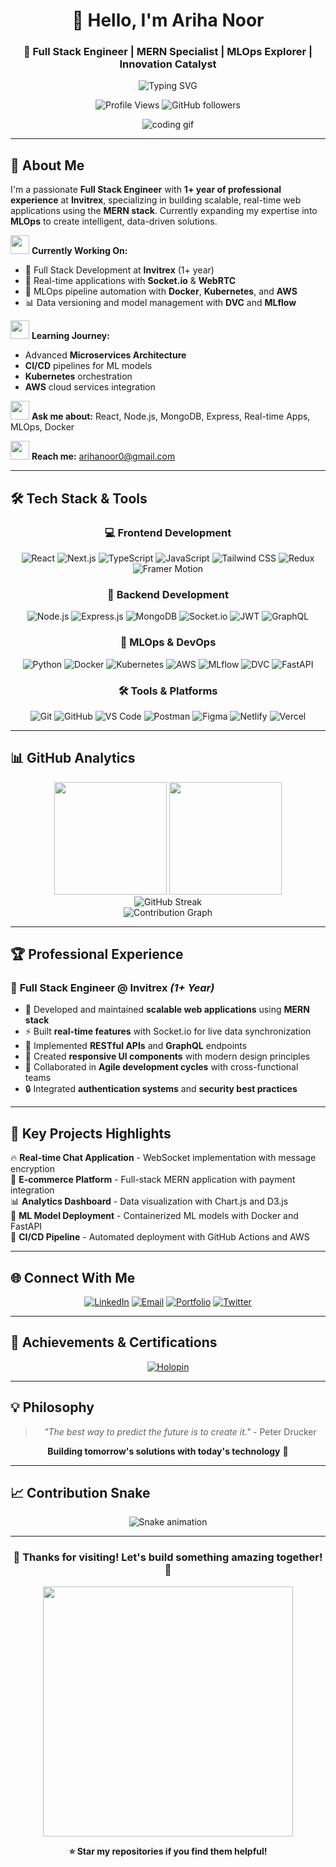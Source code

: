 <div align="center">

# 👋 Hello, I'm Ariha Noor

### 🚀 Full Stack Engineer | MERN Specialist | MLOps Explorer | Innovation Catalyst

<img src="https://readme-typing-svg.herokuapp.com?font=Fira+Code&pause=1000&color=00D9FF&center=true&vCenter=true&width=435&lines=Full+Stack+Engineer+%40+Invitrex;MERN+Stack+Developer;MLOps+Enthusiast;Real-time+Applications+Builder" alt="Typing SVG" />

<p>
  <img src="https://komarev.com/ghpvc/?username=arihanoor&label=Profile%20views&color=00d9ff&style=for-the-badge" alt="Profile Views" />
  <img src="https://img.shields.io/github/followers/arihanoor?label=Followers&style=for-the-badge&color=00d9ff" alt="GitHub followers" />
</p>

![coding gif](https://user-images.githubusercontent.com/74038190/212284100-561aa473-3905-4a80-b561-0d28506553ee.gif)

</div>

---

## 🌟 About Me

I'm a passionate **Full Stack Engineer** with **1+ year of professional experience** at **Invitrex**, specializing in building scalable, real-time web applications using the **MERN stack**. Currently expanding my expertise into **MLOps** to create intelligent, data-driven solutions.

<img src="https://user-images.githubusercontent.com/74038190/212284087-bbe7e430-757e-4901-90bf-4cd2ce3e1852.gif" width="30"> **Currently Working On:**
- 🏢 Full Stack Development at **Invitrex** (1+ year)
- 🔄 Real-time applications with **Socket.io** & **WebRTC**
- 🤖 MLOps pipeline automation with **Docker**, **Kubernetes**, and **AWS**
- 📊 Data versioning and model management with **DVC** and **MLflow**

<img src="https://user-images.githubusercontent.com/74038190/212284158-e840e285-664b-44d7-b79b-e264b5e54825.gif" width="30"> **Learning Journey:**
- Advanced **Microservices Architecture**
- **CI/CD** pipelines for ML models
- **Kubernetes** orchestration
- **AWS** cloud services integration

<img src="https://user-images.githubusercontent.com/74038190/212284115-f47cd8ff-2ffb-4b04-b5bf-4d1c14c0247f.gif" width="30"> **Ask me about:** React, Node.js, MongoDB, Express, Real-time Apps, MLOps, Docker

<img src="https://user-images.githubusercontent.com/74038190/212284136-03988914-d899-44b4-b1d9-4eeccf656e44.gif" width="30"> **Reach me:** arihanoor0@gmail.com

---

## 🛠️ Tech Stack & Tools

<div align="center">

### 💻 Frontend Development
![React](https://img.shields.io/badge/React-20232A?style=for-the-badge&logo=react&logoColor=61DAFB)
![Next.js](https://img.shields.io/badge/Next.js-000000?style=for-the-badge&logo=next.js&logoColor=white)
![TypeScript](https://img.shields.io/badge/TypeScript-007ACC?style=for-the-badge&logo=typescript&logoColor=white)
![JavaScript](https://img.shields.io/badge/JavaScript-F7DF1E?style=for-the-badge&logo=javascript&logoColor=black)
![Tailwind CSS](https://img.shields.io/badge/Tailwind_CSS-38B2AC?style=for-the-badge&logo=tailwind-css&logoColor=white)
![Redux](https://img.shields.io/badge/Redux-593D88?style=for-the-badge&logo=redux&logoColor=white)
![Framer Motion](https://img.shields.io/badge/Framer_Motion-black?style=for-the-badge&logo=framer&logoColor=blue)

### 🔧 Backend Development
![Node.js](https://img.shields.io/badge/Node.js-339933?style=for-the-badge&logo=node.js&logoColor=white)
![Express.js](https://img.shields.io/badge/Express.js-000000?style=for-the-badge&logo=express&logoColor=white)
![MongoDB](https://img.shields.io/badge/MongoDB-4EA94B?style=for-the-badge&logo=mongodb&logoColor=white)
![Socket.io](https://img.shields.io/badge/Socket.io-010101?style=for-the-badge&logo=socket.io&logoColor=white)
![JWT](https://img.shields.io/badge/JWT-black?style=for-the-badge&logo=JSON%20web%20tokens)
![GraphQL](https://img.shields.io/badge/GraphQL-E10098?style=for-the-badge&logo=graphql&logoColor=white)

### 🤖 MLOps & DevOps
![Python](https://img.shields.io/badge/Python-3776AB?style=for-the-badge&logo=python&logoColor=white)
![Docker](https://img.shields.io/badge/Docker-2496ED?style=for-the-badge&logo=docker&logoColor=white)
![Kubernetes](https://img.shields.io/badge/Kubernetes-326CE5?style=for-the-badge&logo=kubernetes&logoColor=white)
![AWS](https://img.shields.io/badge/AWS-232F3E?style=for-the-badge&logo=amazon-aws&logoColor=white)
![MLflow](https://img.shields.io/badge/MLflow-0194E2?style=for-the-badge&logo=mlflow&logoColor=white)
![DVC](https://img.shields.io/badge/DVC-945DD6?style=for-the-badge&logo=dvc&logoColor=white)
![FastAPI](https://img.shields.io/badge/FastAPI-009688?style=for-the-badge&logo=fastapi&logoColor=white)

### 🛠️ Tools & Platforms
![Git](https://img.shields.io/badge/Git-F05032?style=for-the-badge&logo=git&logoColor=white)
![GitHub](https://img.shields.io/badge/GitHub-181717?style=for-the-badge&logo=github&logoColor=white)
![VS Code](https://img.shields.io/badge/VS_Code-0078D4?style=for-the-badge&logo=visual%20studio%20code&logoColor=white)
![Postman](https://img.shields.io/badge/Postman-FF6C37?style=for-the-badge&logo=postman&logoColor=white)
![Figma](https://img.shields.io/badge/Figma-F24E1E?style=for-the-badge&logo=figma&logoColor=white)
![Netlify](https://img.shields.io/badge/Netlify-00C7B7?style=for-the-badge&logo=netlify&logoColor=white)
![Vercel](https://img.shields.io/badge/Vercel-000000?style=for-the-badge&logo=vercel&logoColor=white)

</div>

---

## 📊 GitHub Analytics

<div align="center">
  <img height="180em" src="https://github-readme-stats.vercel.app/api?username=arihanoor&show_icons=true&theme=tokyonight&include_all_commits=true&count_private=true"/>
  <img height="180em" src="https://github-readme-stats.vercel.app/api/top-langs/?username=arihanoor&layout=compact&langs_count=8&theme=tokyonight"/>
</div>

<div align="center">
  <img src="https://github-readme-streak-stats.herokuapp.com/?user=arihanoor&theme=tokyonight" alt="GitHub Streak" />
</div>

<div align="center">
  <img src="https://github-readme-activity-graph.vercel.app/graph?username=arihanoor&theme=tokyo-night&area=true&hide_border=true" alt="Contribution Graph" />
</div>

---

## 🏆 Professional Experience

### 💼 **Full Stack Engineer @ Invitrex** *(1+ Year)*
- 🚀 Developed and maintained **scalable web applications** using **MERN stack**
- ⚡ Built **real-time features** with Socket.io for live data synchronization
- 🔧 Implemented **RESTful APIs** and **GraphQL** endpoints
- 📱 Created **responsive UI components** with modern design principles
- 🧪 Collaborated in **Agile development cycles** with cross-functional teams
- 🔒 Integrated **authentication systems** and **security best practices**

---

## 🎯 Key Projects Highlights

🔥 **Real-time Chat Application** - WebSocket implementation with message encryption  
🚀 **E-commerce Platform** - Full-stack MERN application with payment integration  
📊 **Analytics Dashboard** - Data visualization with Chart.js and D3.js  
🤖 **ML Model Deployment** - Containerized ML models with Docker and FastAPI  
🔄 **CI/CD Pipeline** - Automated deployment with GitHub Actions and AWS  

---

## 🌐 Connect With Me

<div align="center">

[![LinkedIn](https://img.shields.io/badge/LinkedIn-0077B5?style=for-the-badge&logo=linkedin&logoColor=white)](https://www.linkedin.com/in/arihanoor/)
[![Email](https://img.shields.io/badge/Email-D14836?style=for-the-badge&logo=gmail&logoColor=white)](mailto:arihanoor0@gmail.com)
[![Portfolio](https://img.shields.io/badge/Portfolio-FF5722?style=for-the-badge&logo=google-chrome&logoColor=white)](#)
[![Twitter](https://img.shields.io/badge/Twitter-1DA1F2?style=for-the-badge&logo=twitter&logoColor=white)](#)

</div>

---

## 🏅 Achievements & Certifications

<div align="center">

[![Holopin](https://holopin.me/arihanoor)](https://holopin.io/@arihanoor)

</div>

---

## 💡 Philosophy

<div align="center">
  
> *"The best way to predict the future is to create it."* - Peter Drucker

**Building tomorrow's solutions with today's technology** 🚀

</div>

---

## 📈 Contribution Snake

<div align="center">
  
![Snake animation](https://github.com/arihanoor/arihanoor/blob/output/github-contribution-grid-snake.svg)

</div>

---

<div align="center">
  
### 🌟 Thanks for visiting! Let's build something amazing together! 🌟

<img src="https://user-images.githubusercontent.com/74038190/212284158-e840e285-664b-44d7-b79b-e264b5e54825.gif" width="400">

**⭐ Star my repositories if you find them helpful!**

</div>
